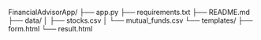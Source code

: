 FinancialAdvisorApp/
├── app.py
├── requirements.txt
├── README.md
├── data/
│   ├── stocks.csv
│   └── mutual_funds.csv
└── templates/
    ├── form.html
    └── result.html
